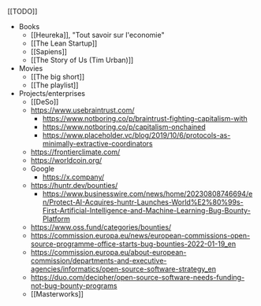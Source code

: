 [[TODO]]

- Books
	- [[Heureka]], "Tout savoir sur l'economie"
	- [[The Lean Startup]]
	- [[Sapiens]]
	- [[The Story of Us (Tim Urban)]]
- Movies
	- [[The big short]]
	- [[The playlist]]
- Projects/enterprises
	- [[DeSo]]
	- https://www.usebraintrust.com/
		- https://www.notboring.co/p/braintrust-fighting-capitalism-with
		- https://www.notboring.co/p/capitalism-onchained
		- https://www.placeholder.vc/blog/2019/10/6/protocols-as-minimally-extractive-coordinators
	- https://frontierclimate.com/
	- https://worldcoin.org/
	- Google
		- https://x.company/
	-  https://huntr.dev/bounties/
		- https://www.businesswire.com/news/home/20230808746694/en/Protect-AI-Acquires-huntr-Launches-World%E2%80%99s-First-Artificial-Intelligence-and-Machine-Learning-Bug-Bounty-Platform
	- https://www.oss.fund/categories/bounties/
	- https://commission.europa.eu/news/european-commissions-open-source-programme-office-starts-bug-bounties-2022-01-19_en
	- https://commission.europa.eu/about-european-commission/departments-and-executive-agencies/informatics/open-source-software-strategy_en
	- https://duo.com/decipher/open-source-software-needs-funding-not-bug-bounty-programs
	- [[Masterworks]]


